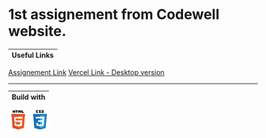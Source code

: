# 1st assignement from Codewell website.

| Useful Links  |
| ----------------- |
[Assignement Link](https://www.codewell.cc/challenges/web-developer-portfolio--617d4897a383e41090a3e46f)
[Vercel Link - Desktop version](https://frontend-mentor-03.vercel.app/)

---

| Build with |
| ----------------- |
[<a href="https://www.w3.org/html/" target="_blank"> <img src="https://raw.githubusercontent.com/devicons/devicon/master/icons/html5/html5-original-wordmark.svg" alt="html5" width="40" height="40"/></a>](https://www.w3schools.com/html/)
[<a href="https://www.w3schools.com/css/" target="_blank"> <img src="https://raw.githubusercontent.com/devicons/devicon/master/icons/css3/css3-original-wordmark.svg" alt="css3" width="40" height="40"/></a>](https://www.w3schools.com/css/)